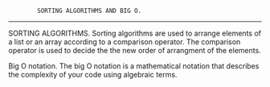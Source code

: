             SORTING ALGORITHMS AND BIG O.
**************************************************************************


SORTING ALGORITHMS.
Sorting algorithms are used to arrange elements of a list or an array according to a comparison operator.
The comparison operator is used to decide the the new order of arrangment of the elements.

Big O notation.
The big O notation is a mathematical notation that describes the complexity of your code using algebraic terms.


